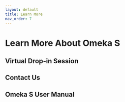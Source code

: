 ```yaml
---
layout: default
title: Learn More
nav_order: 7
---
```


<!-- Edit the content below for the workshop in question. Once you're ready to publish, remove the comment characters e.g. "<!--" at the start and end -->


# Learn More About Omeka S

## Virtual Drop-in Session

## Contact Us

## Omeka S User Manual

